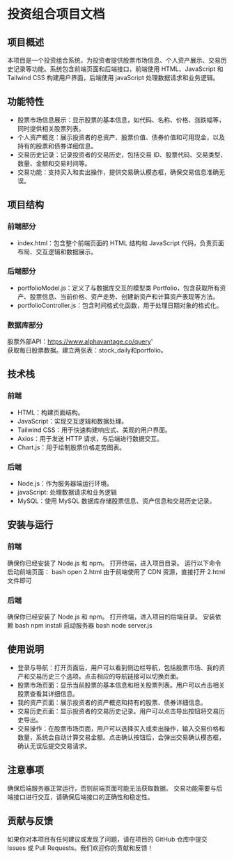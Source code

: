 # 投资组合项目文档
## 项目概述
本项目是一个投资组合系统，为投资者提供股票市场信息、个人资产展示、交易历史记录等功能。系统包含前端页面和后端接口，前端使用 HTML、JavaScript 和 Tailwind CSS 构建用户界面，后端使用 javaScript 处理数据请求和业务逻辑。
## 功能特性
+ 股票市场信息展示：显示股票的基本信息，如代码、名称、价格、涨跌幅等，同时提供相关股票列表。
+ 个人资产概览：展示投资者的总资产、股票价值、债券价值和可用现金，以及持有的股票和债券详细信息。
+ 交易历史记录：记录投资者的交易历史，包括交易 ID、股票代码、交易类型、数量、金额和交易时间等。
+ 交易功能：支持买入和卖出操作，提供交易确认模态框，确保交易信息准确无误。
## 项目结构
### 前端部分
+ index.html：包含整个前端页面的 HTML 结构和 JavaScript 代码，负责页面布局、交互逻辑和数据展示。
### 后端部分
+ portfolioModel.js：定义了与数据库交互的模型类 Portfolio，包含获取所有资产、股票信息、当前价格、资产走势、创建新资产和计算资产表现等方法。
+ portfolioController.js：包含时间格式化函数，用于处理日期对象的格式化。
### 数据库部分
股票外部API：https://www.alphavantage.co/query'  
获取每日股票数据。建立两张表：stock_daily和portfolio。

## 技术栈
### 前端
+ HTML：构建页面结构。
+ JavaScript：实现交互逻辑和数据处理。
+ Tailwind CSS：用于快速构建响应式、美观的用户界面。
+ Axios：用于发送 HTTP 请求，与后端进行数据交互。
+ Chart.js：用于绘制股票价格走势图表。
### 后端
+ Node.js：作为服务器端运行环境。
+ javaScript: 处理数据请求和业务逻辑
+ MySQL：使用 MySQL 数据库存储股票信息、资产信息和交易历史记录。
## 安装与运行
### 前端
确保你已经安装了 Node.js 和 npm。
打开终端，进入项目目录。
运行以下命令启动前端页面：
bash
open 2.html
由于前端使用了 CDN 资源，直接打开 2.html 文件即可
### 后端
确保你已经安装了 Node.js 和 npm。
打开终端，进入项目的后端目录。
安装依赖
bash
npm install
启动服务器
bash
node server.js
## 使用说明
+ 登录与导航：打开页面后，用户可以看到侧边栏导航，包括股票市场、我的资产和交易历史三个选项。点击相应的导航链接可以切换页面。
+ 股票市场页面：显示当前股票的基本信息和相关股票列表。用户可以点击相关股票查看其详细信息。
+ 我的资产页面：展示投资者的资产概览和持有的股票、债券详细信息。
+ 交易历史页面：显示投资者的交易历史记录。用户可以点击导出按钮将交易历史导出。
+ 交易操作：在股票市场页面，用户可以选择买入或卖出操作，输入交易价格和数量，系统会自动计算交易金额。点击确认按钮后，会弹出交易确认模态框，确认无误后提交交易请求。
## 注意事项
确保后端服务器正常运行，否则前端页面可能无法获取数据。
交易功能需要与后端接口进行交互，请确保后端接口的正确性和稳定性。
## 贡献与反馈
如果你对本项目有任何建议或发现了问题，请在项目的 GitHub 仓库中提交 Issues 或 Pull Requests。我们欢迎你的贡献和反馈！
